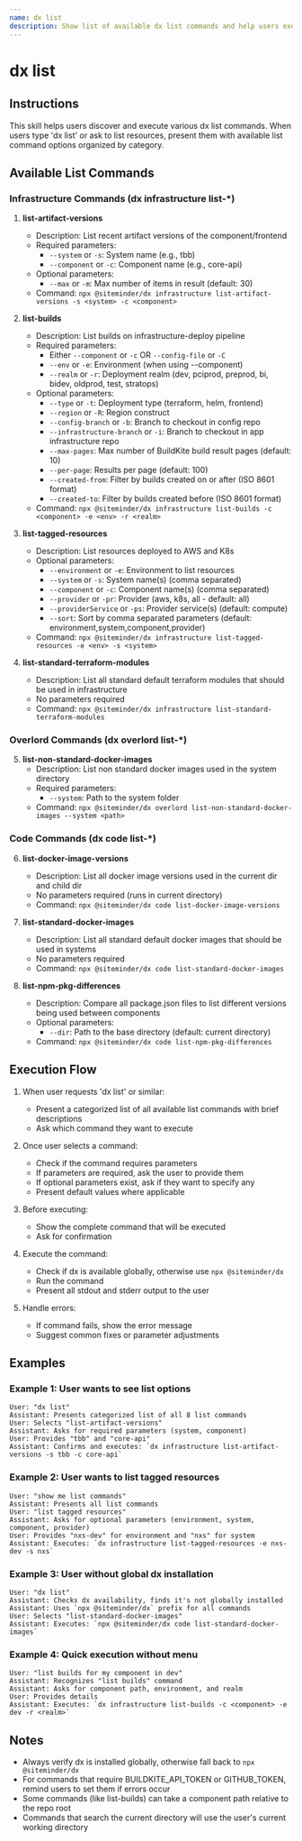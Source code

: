 ```yaml
---
name: dx list
description: Show list of available dx list commands and help users execute them with required parameters.
---
```


# dx list

## Instructions
This skill helps users discover and execute various dx list commands. When users type 'dx list' or ask to list resources, present them with available list command options organized by category.

## Available List Commands

### Infrastructure Commands (dx infrastructure list-*)

1. **list-artifact-versions**
   - Description: List recent artifact versions of the component/frontend
   - Required parameters:
     - `--system` or `-s`: System name (e.g., tbb)
     - `--component` or `-c`: Component name (e.g., core-api)
   - Optional parameters:
     - `--max` or `-m`: Max number of items in result (default: 30)
   - Command: `npx @siteminder/dx infrastructure list-artifact-versions -s <system> -c <component>`

2. **list-builds**
   - Description: List builds on infrastructure-deploy pipeline
   - Required parameters:
     - Either `--component` or `-c` OR `--config-file` or `-C`
     - `--env` or `-e`: Environment (when using --component)
     - `--realm` or `-r`: Deployment realm (dev, pciprod, preprod, bi, bidev, oldprod, test, stratops)
   - Optional parameters:
     - `--type` or `-t`: Deployment type (terraform, helm, frontend)
     - `--region` or `-R`: Region construct
     - `--config-branch` or `-b`: Branch to checkout in config repo
     - `--infrastructure-branch` or `-i`: Branch to checkout in app infrastructure repo
     - `--max-pages`: Max number of BuildKite build result pages (default: 10)
     - `--per-page`: Results per page (default: 100)
     - `--created-from`: Filter by builds created on or after (ISO 8601 format)
     - `--created-to`: Filter by builds created before (ISO 8601 format)
   - Command: `npx @siteminder/dx infrastructure list-builds -c <component> -e <env> -r <realm>`

3. **list-tagged-resources**
   - Description: List resources deployed to AWS and K8s
   - Optional parameters:
     - `--environment` or `-e`: Environment to list resources
     - `--system` or `-s`: System name(s) (comma separated)
     - `--component` or `-c`: Component name(s) (comma separated)
     - `--provider` or `-pr`: Provider (aws, k8s, all - default: all)
     - `--providerService` or `-ps`: Provider service(s) (default: compute)
     - `--sort`: Sort by comma separated parameters (default: environment,system,component,provider)
   - Command: `npx @siteminder/dx infrastructure list-tagged-resources -e <env> -s <system>`

4. **list-standard-terraform-modules**
   - Description: List all standard default terraform modules that should be used in infrastructure
   - No parameters required
   - Command: `npx @siteminder/dx infrastructure list-standard-terraform-modules`

### Overlord Commands (dx overlord list-*)

5. **list-non-standard-docker-images**
   - Description: List non standard docker images used in the system directory
   - Required parameters:
     - `--system`: Path to the system folder
   - Command: `npx @siteminder/dx overlord list-non-standard-docker-images --system <path>`

### Code Commands (dx code list-*)

6. **list-docker-image-versions**
   - Description: List all docker image versions used in the current dir and child dir
   - No parameters required (runs in current directory)
   - Command: `npx @siteminder/dx code list-docker-image-versions`

7. **list-standard-docker-images**
   - Description: List all standard default docker images that should be used in systems
   - No parameters required
   - Command: `npx @siteminder/dx code list-standard-docker-images`

8. **list-npm-pkg-differences**
   - Description: Compare all package.json files to list different versions being used between components
   - Optional parameters:
     - `--dir`: Path to the base directory (default: current directory)
   - Command: `npx @siteminder/dx code list-npm-pkg-differences`

## Execution Flow

1. When user requests 'dx list' or similar:
   - Present a categorized list of all available list commands with brief descriptions
   - Ask which command they want to execute

2. Once user selects a command:
   - Check if the command requires parameters
   - If parameters are required, ask the user to provide them
   - If optional parameters exist, ask if they want to specify any
   - Present default values where applicable

3. Before executing:
   - Show the complete command that will be executed
   - Ask for confirmation

4. Execute the command:
   - Check if dx is available globally, otherwise use `npx @siteminder/dx`
   - Run the command
   - Present all stdout and stderr output to the user

5. Handle errors:
   - If command fails, show the error message
   - Suggest common fixes or parameter adjustments

## Examples

### Example 1: User wants to see list options
```
User: "dx list"
Assistant: Presents categorized list of all 8 list commands
User: Selects "list-artifact-versions"
Assistant: Asks for required parameters (system, component)
User: Provides "tbb" and "core-api"
Assistant: Confirms and executes: `dx infrastructure list-artifact-versions -s tbb -c core-api`
```

### Example 2: User wants to list tagged resources
```
User: "show me list commands"
Assistant: Presents all list commands
User: "list tagged resources"
Assistant: Asks for optional parameters (environment, system, component, provider)
User: Provides "nxs-dev" for environment and "nxs" for system
Assistant: Executes: `dx infrastructure list-tagged-resources -e nxs-dev -s nxs`
```

### Example 3: User without global dx installation
```
User: "dx list"
Assistant: Checks dx availability, finds it's not globally installed
Assistant: Uses `npx @siteminder/dx` prefix for all commands
User: Selects "list-standard-docker-images"
Assistant: Executes: `npx @siteminder/dx code list-standard-docker-images`
```

### Example 4: Quick execution without menu
```
User: "list builds for my component in dev"
Assistant: Recognizes "list builds" command
Assistant: Asks for component path, environment, and realm
User: Provides details
Assistant: Executes: `dx infrastructure list-builds -c <component> -e dev -r <realm>`
```

## Notes
- Always verify dx is installed globally, otherwise fall back to `npx @siteminder/dx`
- For commands that require BUILDKITE_API_TOKEN or GITHUB_TOKEN, remind users to set them if errors occur
- Some commands (like list-builds) can take a component path relative to the repo root
- Commands that search the current directory will use the user's current working directory
